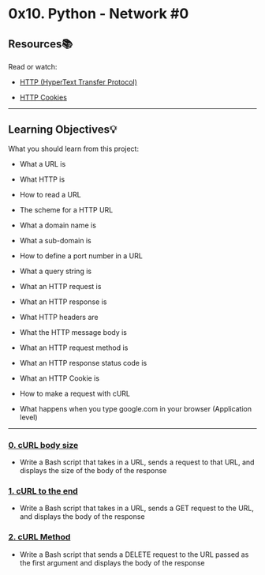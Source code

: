 # 0x10. Python - Network #0



## Resources:books:

Read or watch:

* [HTTP (HyperText Transfer Protocol)](https://intranet.hbtn.io/rltoken/UGtqGaRv-IUx4V7_d4HyRQ)

* [HTTP Cookies](https://intranet.hbtn.io/rltoken/ubO0VPV2T3D77jyfc0c1Xw)



---

## Learning Objectives:bulb:

What you should learn from this project:



* What a URL is

* What HTTP is

* How to read a URL

* The scheme for a HTTP URL

* What a domain name is

* What a sub-domain is

* How to define a port number in a URL

* What a query string is

* What an HTTP request is

* What an HTTP response is

* What HTTP headers are

* What the HTTP message body is

* What an HTTP request method is

* What an HTTP response status code is

* What an HTTP Cookie is

* How to make a request with cURL

* What happens when you type google.com in your browser (Application level)

---

### [0. cURL body size](./0-body_size.sh)
* Write a Bash script that takes in a URL, sends a request to that URL, and displays the size of the body of the response

### [1. cURL to the end](./1-body.sh)
* Write a Bash script that takes in a URL, sends a GET request to the URL, and displays the body of the response

### [2. cURL Method](./2-delete.sh)
* Write a Bash script that sends a DELETE request to the URL passed as the first argument and displays the body of the response
